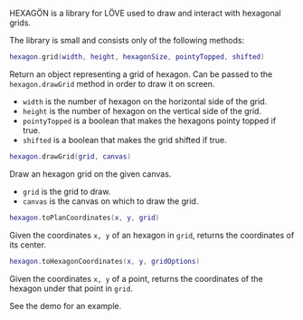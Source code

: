 HEXAGÖN is a library for LÖVE used to draw and interact with hexagonal grids.

The library is small and consists only of the following methods:

```lua
hexagon.grid(width, height, hexagonSize, pointyTopped, shifted)
```

Return an object representing a grid of hexagon. Can be passed to the
`hexagon.drawGrid` method in order to draw it on screen.
* `width` is the number of hexagon on the horizontal side of the grid.
* `height` is the number of hexagon on the vertical side of the grid.
* `pointyTopped` is a boolean that makes the hexagons pointy topped if true.
* `shifted` is a boolean that makes the grid shifted if true.

```lua
hexagon.drawGrid(grid, canvas)
```

Draw an hexagon grid on the given canvas.
* `grid` is the grid to draw.
* `canvas` is the canvas on which to draw the grid.

```lua
hexagon.toPlanCoordinates(x, y, grid)
```

Given the coordinates `x, y` of an hexagon in `grid`, returns the coordinates of
its center.

```lua
hexagon.toHexagonCoordinates(x, y, gridOptions)
```

Given the coordinates `x, y` of a point, returns the coordinates of the hexagon
under that point in `grid`.

See the demo for an example.

